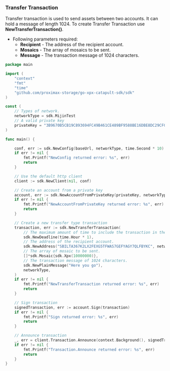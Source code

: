
### Transfer Transaction

Transfer transaction is used to send assets between two accounts. It can hold a message of length 1024.
To create Transfer Transaction use **NewTransferTransaction()**.

- Following parameters required:
  - **Recipient** - The address of the recipient account.
  - **Mosaics** - The array of mosaics to be sent.
  - **Message** - The transaction message of 1024 characters.

```go
package main

import (
    "context"
    "fmt"
    "time"
    "github.com/proximax-storage/go-xpx-catapult-sdk/sdk"
)

const (
    // Types of network.
    networkType = sdk.MijinTest
    // A valid private key
    privateKey = "3B9670B5CB19C893694FC49B461CE489BF9588BE16DBE8DC29CF06338133DEE6"
)

func main() {

    conf, err := sdk.NewConfig(baseUrl, networkType, time.Second * 10)
    if err != nil {
        fmt.Printf("NewConfig returned error: %s", err)
        return
    }

    // Use the default http client
    client := sdk.NewClient(nil, conf)

    // Create an account from a private key
    account, err := sdk.NewAccountFromPrivateKey(privateKey, networkType)
    if err != nil {
        fmt.Printf("NewAccountFromPrivateKey returned error: %s", err)
        return
    }

    // Create a new transfer type transaction
    transaction, err := sdk.NewTransferTransaction(
        // The maximum amount of time to include the transaction in the blockchain.
        sdk.NewDeadline(time.Hour * 1),
        // The address of the recipient account.
        sdk.NewAddress("SBILTA367K2LX2FEXG5TFWAS7GEFYAGY7QLFBYKC", networkType),
        // The array of mosaic to be sent.
        []*sdk.Mosaic{sdk.Xpx(10000000)},
        // The transaction message of 1024 characters.
        sdk.NewPlainMessage("Here you go"),
        networkType,
    )
    if err != nil {
        fmt.Printf("NewTransferTransaction returned error: %s", err)
        return
    }

    // Sign transaction
    signedTransaction, err := account.Sign(transaction)
    if err != nil {
        fmt.Printf("Sign returned error: %s", err)
        return
    }

    // Announce transaction
    _, err = client.Transaction.Announce(context.Background(), signedTransaction)
    if err != nil {
        fmt.Printf("Transaction.Announce returned error: %s", err)
        return
    }
}
```


